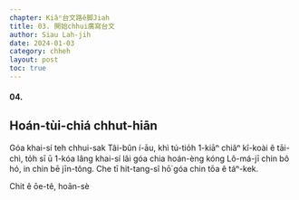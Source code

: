 ```yaml
---
chapter: Kiâⁿ台文路ê脚Jiah
title: 03. 開始chhui廣寫台文
author: Siau Lah-jih
date: 2024-01-03
category: chheh
layout: post
toc: true
---
```


#### 04.
## Hoán-tùi-chiá chhut-hiān

Góa khai-sí teh chhui-sak Tâi-bûn í-āu, khì tú-tio̍h 1-kiāⁿ chiâⁿ kî-koài ê tāi-chì, to̍h sī ū 1-kóa lâng khai-sí lâi góa chia hoán-èng kóng Lô-má-jī chin bô hó, in chin bē jīn-tông. Che tī hit-tang-sî hō͘ góa chin tōa ê táⁿ-kek.

Chit ê ōe-tê, hoān-sè 
